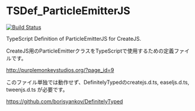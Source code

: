 TSDef_ParticleEmitterJS
=======================
[![Build Status](https://travis-ci.org/gyohk/TSDef_ParticleEmitterJS.png?branch=master)](https://travis-ci.org/gyohk/TSDef_ParticleEmitterJS)

TypeScript Definition of ParticleEmitterJS for CreateJS.

CreateJS用のParticleEmitterクラスをTypeScriptで使用するための定義ファイルです。

http://purplemonkeystudios.org/?page_id=9


このファイル単独では動作せず、DefinitelyTypedのcreatejs.d.ts, easeljs.d.ts, tweenjs.d.ts が必要です。

https://github.com/borisyankov/DefinitelyTyped

